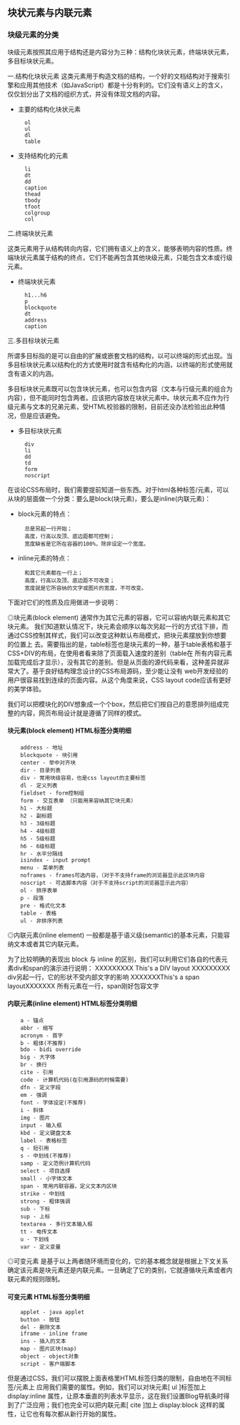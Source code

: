 ## 块状元素与内联元素
### 块级元素的分类

		
块级元素按照其应用于结构还是内容分为三种：结构化块状元素，终端块状元素，多目标块状元素。

一.结构化块状元素
这类元素用于构造文档的结构，一个好的文档结构对于搜索引擎和应用其他技术（如JavaScript）都是十分有利的。它们没有语义上的含义，仅仅划分出了文档的组织方式，并没有体现文档的内容。

* 主要的结构化块状元素

		ol
		ul
		dl
		table

* 支持结构化的元素

		li
		dt
		dd
		caption
		thead
		tbody
		tfoot
		colgroup
		col

二.终端块状元素

这类元素用于从结构转向内容，它们拥有语义上的含义，能够表明内容的性质。终端块状元素属于结构的终点，它们不能再包含其他块级元素，只能包含文本或行级元素。

* 终端块状元素

		h1...h6
		p
		blockquote
		dt
		address
		caption

三.多目标块状元素

所谓多目标指的是可以自由的扩展或嵌套文档的结构，以可以终端的形式出现。当多目标块状元素以结构化的方式使用时就含有结构化的内涵，以终端的形式使用就含有语义的内涵。

多目标块状元素既可以包含块状元素，也可以包含内容（文本与行级元素的组合为内容），但不能同时包含两者。应该把内容放在块状元素中。块状元素不应作为行级元素与文本的兄弟元素，受HTML校验器的限制，目前还没办法检验出此种情况，但是应该避免。

* 多目标块状元素
		
		div
		li
		dd
		td
		form
		noscript

在谈论CSS布局时，我们需要提前知道一些东西。对于html各种标签/元素，可以从块的层面做一个分类：要么是block(块元素)，要么是inline(内联元素)：

* block元素的特点：

		总是另起一行开始；
		高度，行高以及顶、底边距都可控制；
		宽度缺省是它所在容器的100%，除非设定一个宽度。

* inline元素的特点：

		和其它元素都在一行上；
		高度，行高以及顶、底边距不可改变；
		宽度就是它所容纳的文字或图片的宽度，不可改变。

下面对它们的性质及应用做进一步说明：

◎块元素(block element) 通常作为其它元素的容器，它可以容纳内联元素和其它块元素。
我们知道默认情况下，块元素会顺序以每次另起一行的方式往下排，而通过CSS控制其样式，我们可以改变这种默认布局模式，把块元素摆放到你想要的位置上 去。需要指出的是，table标签也是块元素的一种，基于table表格和基于CSS+DIV的布局，在使用者看来除了页面载入速度的差别（table在 所有内容元素加载完成后才显示），没有其它的差别。但是从页面的源代码来看，这种差异就非常大了。基于良好结构理念设计的CSS布局源码，至少能让没有 web开发经验的用户很容易找到连续的页面内容。从这个角度来说，CSS layout code应该有更好的美学体验。

我们可以把模块化的DIV想象成一个个box，然后把它们按自己的意愿排列组成完整的内容，网页布局设计就是遵循了同样的模式。

#### 块元素(block element) HTML标签分类明细

		address - 地址
		blockquote - 块引用
		center - 举中对齐块
		dir - 目录列表
		div - 常用块级容易，也是css layout的主要标签
		dl - 定义列表
		fieldset - form控制组
		form - 交互表单 （只能用来容纳其它块元素）
		h1 - 大标题
		h2 - 副标题
		h3 - 3级标题
		h4 - 4级标题
		h5 - 5级标题
		h6 - 6级标题
		hr - 水平分隔线
		isindex - input prompt
		menu - 菜单列表
		noframes - frames可选内容，（对于不支持frame的浏览器显示此区块内容
		noscript - 可选脚本内容（对于不支持script的浏览器显示此内容）
		ol - 排序表单
		p - 段落
		pre - 格式化文本
		table - 表格
		ul - 非排序列表

◎内联元素(inline element) 一般都是基于语义级(semantic)的基本元素，只能容纳文本或者其它内联元素。

为了比较明确的表现出 block 与 inline 的区别，我们可以利用它们各自的代表元素div和span的演示进行说明：
XXXXXXXXX
This's a DIV layout
XXXXXXXXX
div另起一行，它的形状不受内部文字的影响
XXXXXXXThis's a span layoutXXXXXXX 所有元素在一行，span刚好包容文字

#### 内联元素(inline element) HTML标签分类明细
		a - 锚点
		abbr - 缩写
		acronym - 首字
		b - 粗体(不推荐)
		bdo - bidi override
		big - 大字体
		br - 换行
		cite - 引用
		code - 计算机代码(在引用源码的时候需要)
		dfn - 定义字段
		em - 强调
		font - 字体设定(不推荐)
		i - 斜体
		img - 图片
		input - 输入框
		kbd - 定义键盘文本
		label - 表格标签
		q - 短引用
		s - 中划线(不推荐)
		samp - 定义范例计算机代码
		select - 项目选择
		small - 小字体文本
		span - 常用内联容器，定义文本内区块
		strike - 中划线
		strong - 粗体强调
		sub - 下标
		sup - 上标
		textarea - 多行文本输入框
		tt - 电传文本
		u - 下划线
		var - 定义变量

◎可变元素 是基于以上两者随环境而变化的，它的基本概念就是根据上下文关系确定该元素是块元素还是内联元素。一旦确定了它的类别，它就遵循块元素或者内联元素的规则限制。

#### 可变元素  HTML标签分类明细
		applet - java applet
		button - 按钮
		del - 删除文本
		iframe - inline frame
		ins - 插入的文本
		map - 图片区块(map)
		object - object对象
		script - 客户端脚本

但是通过CSS，我们可以摆脱上面表格里HTML标签归类的限制，自由地在不同标签/元素上 应用我们需要的属性。例如，我们可以对块元素[ ul ]标签加上 display:inline 属性，让原本垂直的列表水平显示，这在我们设置Blog导航条时得到了广泛应用；我们也完全可以把内联元素[ cite ]加上 display:block 这样的属性，让它也有每次都从新行开始的属性。